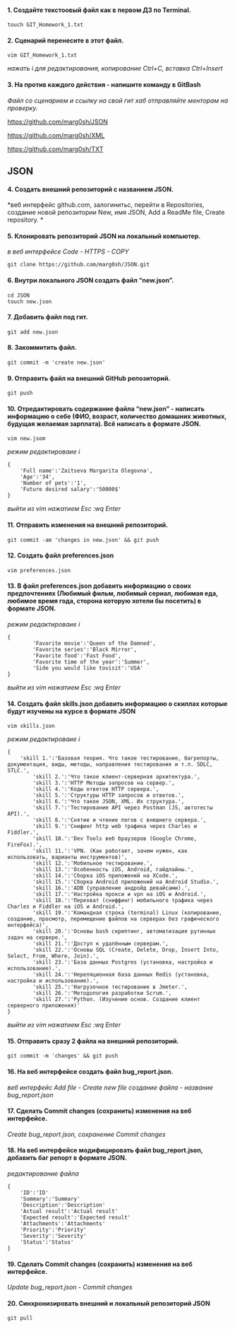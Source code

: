 #### 1. Создайте текстоовый файл как в первом ДЗ по Terminal.
```
touch GIT_Homework_1.txt
```

#### 2. Сценарий перенесите в этот файл.
```
vim GIT_Homework_1.txt
```
*нажать i для редактирования, копирование Ctrl+C, вставка Ctrl+Insert*

#### 3. На против каждого действия - напишите команду в GitBash
*Файл со сценарием и ссылку на свой гит хаб отправляйте менторам на проверку.*
  
https://github.com/marg0sh/JSON
  
https://github.com/marg0sh/XML
  
https://github.com/marg0sh/TXT



## JSON
#### 4. Создать внешний репозиторий c названием JSON.
*веб интерфейс github.com, залогинитьс, перейти в Repositories, создание новой репозитории New, имя JSON, Add a ReadMe file, Create repository. *

#### 5. Клонировать репозиторий JSON на локальный компьютер.
*в веб интерфейсе Code - HTTPS - COPY*
```
git clone https://github.com/marg0sh/JSON.git
```

#### 6. Внутри локального JSON создать файл “new.json”.
```
cd JSON
touch new.json
```

#### 7. Добавить файл под гит.
```
git add new.json
```

#### 8. Закоммитить файл.
```
git commit -m 'create new.json'
```

#### 9. Отправить файл на внешний GitHub репозиторий.
```
git push
```

#### 10. Отредактировать содержание файла “new.json” - написать информацию о себе (ФИО, возраст, количество домашних животных, будущая желаемая зарплата). Всё написать в формате JSON.
```
vim new.jsom
```
*режим редактироваие i*
```
{
	'Full name':'Zaitseva Margarita Olegovna',
	'Age':'34',
	'Number of pets':'1',
	'Future desired salary':'50000$'
}
```
*выйти из vim нажатием Esc :wq Enter*

#### 11. Отправить изменения на внешний репозиторий.
```
git commit -am 'changes in new.json' && git push
```

#### 12. Создать файл preferences.json
```
vim preferences.json
```

#### 13. В файл preferences.json добавить информацию о своих предпочтениях (Любимый фильм, любимый сериал, любимая еда, любимое время года, сторона которую хотели бы посетить) в формате JSON.
*режим редактироваие i*
```
{
        'Favorite movie':'Queen of the Damned',
        'Favorite series':'Black Mirror',
        'Favorite food':'Fast Food',
        'Favorite time of the year':'Summer',
        'Side you would like tovisit':'USA'
}
```
*выйти из vim нажатием Esc :wq Enter*

#### 14. Создать файл skills.json добавить информацию о скиллах которые будут изучены на курсе в формате JSON
```
vim skills.json
```
*режим редактироваие i*
```
{
	'skill 1.':'Базовая теория. Что такое тестирование, багрепорты, документация, виды, методы, направления тестирования и т.п. SDLC, STLC.',
        'skill 2.':'Что такое клиент-серверная архитектура.',
        'skill 3.':'HTTP Методы запросов на сервер.',
        'skill 4.':'Коды ответов HTTP сервера.',
        'skill 5.':'Структуры HTTP запросов и ответов.',
        'skill 6.':'Что такое JSON, XML. Их структура.',
        'skill 7.':'Тестирование API через Postman (JS, автотесты API).',
        'skill 8.':'Снятие и чтение логов c внешнего сервера.',
        'skill 9.':'Снифинг http web трафика через Charles и Fiddler.',
        'skill 10.':'Dev Tools веб браузеров (Google Chrome, FireFox).',
        'skill 11.':'VPN. (Как работает, зачем нужен, как использовать, варианты инструментов)',
        'skill 12.':'Мобильное тестирование.',
        'skill 13.':'Особенность iOS, Android, гайдлайны.',
        'skill 14.':'Сборка iOS приложений на XCode.',
        'skill 15.':'Сборка Android приложений на Android Studio.',
        'skill 16.':'ADB (управление андройд девайсами).',
        'skill 17.':'Настройка прокси и vpn на iOS и Android.',
        'skill 18.':'Перехват (сниффинг) мобильного трафика через Charles и Fiddler на iOS и Android.',
        'skill 19.':'Командная строка (terminal) Linux (копирование, создание, просмотр, перемещение файлов на серверах без графического интерфейса)',
        'skill 20.':'Основы bash скриптинг, автоматизация рутинных задач на сервере.',
        'skill 21.':'Доступ к удалённым серверам.',
        'skill 22.':'Основы SQL (Create, Delete, Drop, Insert Into, Select, From, Where, Join).',
        'skill 23.':'База данных Postgres (установка, настройка и использование).',
        'skill 24.':'Нереляционная база данных Redis (установка, настройка и использование).',
        'skill 25.':'Нагрузочное тестирование в Jmeter.',
        'skill 26.':'Методология разработки Scrum.',
        'skill 27.':'Python. (Изучение основ. Создание клиент серверного приложения)'
}
```
*выйти из vim нажатием Esc :wq Enter*

#### 15. Отправить сразу 2 файла на внешний репозиторий.
```
git commit -m 'changes' && git push
```

#### 16. На веб интерфейсе создать файл bug_report.json.
*веб интерфейс Add file - Create new file создание файла - название bug_report.json*

#### 17. Сделать Commit changes (сохранить) изменения на веб интерфейсе.
*Create bug_report.json, сохранение Commit changes*

#### 18. На веб интерфейсе модифицировать файл bug_report.json, добавить баг репорт в формате JSON.
*редактирование файла* 
```
{
	'ID':'ID'
	'Summary':'Summary'
	'Description':'Description'
	'Actual result':'Actual result'
	'Expected result':'Expected result'
	'Attachments':'Attachments'
	'Priority':'Priority'
	'Severity':'Severity'
	'Status':'Status'
}
```

#### 19. Сделать Commit changes (сохранить) изменения на веб интерфейсе.
*Update bug_report.json - Commit changes*

#### 20. Синхронизировать внешний и локальный репозиторий JSON
```
git pull
```

